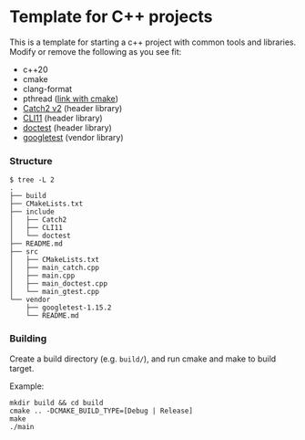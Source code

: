 # Template for C++ projects

This is a template for starting a c++ project with common tools and libraries. Modify or remove the following as you see fit:
- c++20
- cmake
- clang-format
- pthread ([link with cmake](https://stackoverflow.com/questions/1620918/cmake-and-libpthread))
- [Catch2 v2](https://github.com/catchorg/Catch2/tree/v2.x) (header library)
- [CLI11](https://github.com/CLIUtils/CLI11) (header library)
- [doctest](https://github.com/doctest/doctest) (header library)
- [googletest](https://github.com/google/googletest) (vendor library)


### Structure

```
$ tree -L 2
.
├── build
├── CMakeLists.txt
├── include
│   ├── Catch2
│   ├── CLI11
│   └── doctest
├── README.md
├── src
│   ├── CMakeLists.txt
│   ├── main_catch.cpp
│   ├── main.cpp
│   ├── main_doctest.cpp
│   └── main_gtest.cpp
└── vendor
    ├── googletest-1.15.2
    └── README.md
```

### Building

Create a build directory (e.g. `build/`), and run cmake and make to build target.

Example:

```shell
mkdir build && cd build
cmake .. -DCMAKE_BUILD_TYPE=[Debug | Release]
make
./main
```
